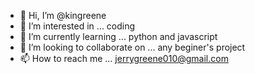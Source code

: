 - 👋 Hi, I’m @kingreene
- 👀 I’m interested in ... coding
- 🌱 I’m currently learning ... python and javascript
- 💞️ I’m looking to collaborate on ... any beginer's project
- 📫 How to reach me ... jerrygreene010@gmail.com

<!---
kingreene/kingreene is a ✨ special ✨ repository because its `README.md` (this file) appears on your GitHub profile.
You can click the Preview link to take a look at your changes.
--->
